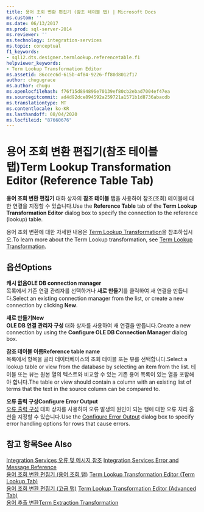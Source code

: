 ```yaml
---
title: 용어 조회 변환 편집기 (참조 테이블 탭) | Microsoft Docs
ms.custom: ''
ms.date: 06/13/2017
ms.prod: sql-server-2014
ms.reviewer: ''
ms.technology: integration-services
ms.topic: conceptual
f1_keywords:
- sql12.dts.designer.termlookup.referencetable.f1
helpviewer_keywords:
- Term Lookup Transformation Editor
ms.assetid: 86ccec6d-615b-4f84-9226-ff80d8012f17
author: chugugrace
ms.author: chugu
ms.openlocfilehash: f76f15d894896e70139ef80cb2ebad7004ef47ea
ms.sourcegitcommit: ad4d92dce894592a259721a1571b1d8736abacdb
ms.translationtype: MT
ms.contentlocale: ko-KR
ms.lasthandoff: 08/04/2020
ms.locfileid: "87660676"
---
```

# <a name="term-lookup-transformation-editor-reference-table-tab"></a><span data-ttu-id="4e477-102">용어 조회 변환 편집기(참조 테이블 탭)</span><span class="sxs-lookup"><span data-stu-id="4e477-102">Term Lookup Transformation Editor (Reference Table Tab)</span></span>
  <span data-ttu-id="4e477-103">**용어 조회 변환 편집기** 대화 상자의 **참조 테이블** 탭을 사용하여 참조(조회) 테이블에 대한 연결을 지정할 수 있습니다.</span><span class="sxs-lookup"><span data-stu-id="4e477-103">Use the **Reference Table** tab of the **Term Lookup Transformation Editor** dialog box to specify the connection to the reference (lookup) table.</span></span>  
  
 <span data-ttu-id="4e477-104">용어 조회 변환에 대한 자세한 내용은 [Term Lookup Transformation](data-flow/transformations/lookup-transformation.md)을 참조하십시오.</span><span class="sxs-lookup"><span data-stu-id="4e477-104">To learn more about the Term Lookup transformation, see [Term Lookup Transformation](data-flow/transformations/lookup-transformation.md).</span></span>  
  
## <a name="options"></a><span data-ttu-id="4e477-105">옵션</span><span class="sxs-lookup"><span data-stu-id="4e477-105">Options</span></span>  
 <span data-ttu-id="4e477-106">**캐시 없음**</span><span class="sxs-lookup"><span data-stu-id="4e477-106">**OLE DB connection manager**</span></span>  
 <span data-ttu-id="4e477-107">목록에서 기존 연결 관리자를 선택하거나 **새로 만들기**를 클릭하여 새 연결을 만듭니다.</span><span class="sxs-lookup"><span data-stu-id="4e477-107">Select an existing connection manager from the list, or create a new connection by clicking **New**.</span></span>  
  
 <span data-ttu-id="4e477-108">**새로 만들기**</span><span class="sxs-lookup"><span data-stu-id="4e477-108">**New**</span></span>  
 <span data-ttu-id="4e477-109">**OLE DB 연결 관리자 구성** 대화 상자를 사용하여 새 연결을 만듭니다.</span><span class="sxs-lookup"><span data-stu-id="4e477-109">Create a new connection by using the **Configure OLE DB Connection Manager** dialog box.</span></span>  
  
 <span data-ttu-id="4e477-110">**참조 테이블 이름**</span><span class="sxs-lookup"><span data-stu-id="4e477-110">**Reference table name**</span></span>  
 <span data-ttu-id="4e477-111">목록에서 항목을 골라 데이터베이스의 조회 테이블 또는 뷰를 선택합니다.</span><span class="sxs-lookup"><span data-stu-id="4e477-111">Select a lookup table or view from the database by selecting an item from the list.</span></span> <span data-ttu-id="4e477-112">테이블 또는 뷰는 원본 열의 텍스트와 비교할 수 있는 기존 용어 목록이 있는 열을 포함해야 합니다.</span><span class="sxs-lookup"><span data-stu-id="4e477-112">The table or view should contain a column with an existing list of terms that the text in the source column can be compared to.</span></span>  
  
 <span data-ttu-id="4e477-113">**오류 출력 구성**</span><span class="sxs-lookup"><span data-stu-id="4e477-113">**Configure Error Output**</span></span>  
 <span data-ttu-id="4e477-114">[오류 출력 구성](../../2014/integration-services/configure-error-output.md) 대화 상자를 사용하여 오류 발생의 원인이 되는 행에 대한 오류 처리 옵션을 지정할 수 있습니다.</span><span class="sxs-lookup"><span data-stu-id="4e477-114">Use the [Configure Error Output](../../2014/integration-services/configure-error-output.md) dialog box to specify error handling options for rows that cause errors.</span></span>  
  
## <a name="see-also"></a><span data-ttu-id="4e477-115">참고 항목</span><span class="sxs-lookup"><span data-stu-id="4e477-115">See Also</span></span>  
 <span data-ttu-id="4e477-116">[Integration Services 오류 및 메시지 참조](../../2014/integration-services/integration-services-error-and-message-reference.md) </span><span class="sxs-lookup"><span data-stu-id="4e477-116">[Integration Services Error and Message Reference](../../2014/integration-services/integration-services-error-and-message-reference.md) </span></span>  
 <span data-ttu-id="4e477-117">[용어 조회 변환 편집기 &#40;용어 조회 탭&#41;](../../2014/integration-services/term-lookup-transformation-editor-term-lookup-tab.md) </span><span class="sxs-lookup"><span data-stu-id="4e477-117">[Term Lookup Transformation Editor &#40;Term Lookup Tab&#41;](../../2014/integration-services/term-lookup-transformation-editor-term-lookup-tab.md) </span></span>  
 <span data-ttu-id="4e477-118">[용어 조회 변환 편집기 &#40;고급 탭&#41;](../../2014/integration-services/term-lookup-transformation-editor-advanced-tab.md) </span><span class="sxs-lookup"><span data-stu-id="4e477-118">[Term Lookup Transformation Editor &#40;Advanced Tab&#41;](../../2014/integration-services/term-lookup-transformation-editor-advanced-tab.md) </span></span>  
 [<span data-ttu-id="4e477-119">용어 추출 변환</span><span class="sxs-lookup"><span data-stu-id="4e477-119">Term Extraction Transformation</span></span>](data-flow/transformations/term-extraction-transformation.md)  
  
  
